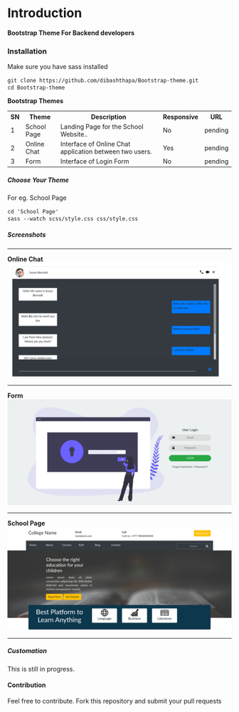 # Introduction
**Bootstrap Theme For Backend developers**


### Installation
Make sure you have sass installed
```
git clone https://github.com/dibashthapa/Bootstrap-theme.git
cd Bootstrap-theme

```

**Bootstrap Themes**
<table>
<tr>
<th> SN </th>
<th> Theme </th>
<th> Description</th>
<th> Responsive </th>
<th> URL </th>
</tr>

<tr>
<td> 1 </td>
<td> School Page </td>
<td> Landing Page for the School Website..</td>
<td> No </td>
<td> pending </td>
</tr>

<tr>
<td> 2 </td>
<td> Online Chat </td>
<td> Interface of Online Chat application between two users. </td>
<td> Yes </td>
<td> pending </td>
</tr>

<tr>
<td> 3 </td>
<td> Form </td>
<td> Interface of Login Form</td>
<td> No </td>
<td> pending </td>
</tr>
</table>


##### Choose Your Theme
For eg. School Page


```
cd 'School Page'
sass --watch scss/style.css css/style.css
```

##### Screenshots
---
**Online Chat**
<img src="screenshots/chat.png">

--------

**Form**
<img src="screenshots/form.png">

--------

**School Page**
<img src="screenshots/school.png">

-------

##### Customation
This is still in progress.

#### Contribution
Feel free to contribute.
Fork this repository and submit your pull requests
